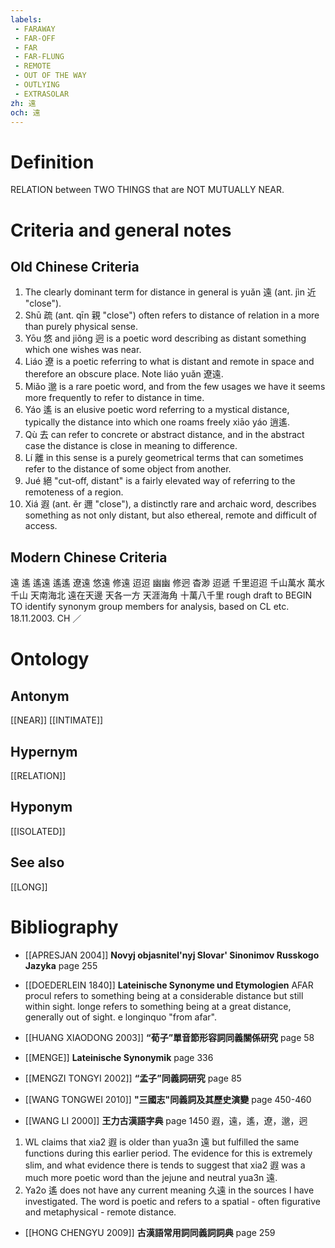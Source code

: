 ```yaml
---
labels: 
 - FARAWAY
 - FAR-OFF
 - FAR
 - FAR-FLUNG
 - REMOTE
 - OUT OF THE WAY
 - OUTLYING
 - EXTRASOLAR
zh: 遠
och: 遠
---
```


# Definition
RELATION between TWO THINGS that are NOT MUTUALLY NEAR.
# Criteria and general notes
## Old Chinese Criteria
1. The clearly dominant term for distance in general is yuǎn 遠 (ant. jìn 近 "close").
2. Shū 疏 (ant. qīn 親 "close") often refers to distance of relation in a more than purely physical sense.
3. Yōu 悠 and jiǒng 迥 is a poetic word describing as distant something which one wishes was near.
4. Liáo 遼 is a poetic referring to what is distant and remote in space and therefore an obscure place. Note liáo yuǎn 遼遠.
5. Miǎo 邈 is a rare poetic word, and from the few usages we have it seems more frequently to refer to distance in time.
6. Yáo 遙 is an elusive poetic word referring to a mystical distance, typically the distance into which one roams freely xiāo yáo 逍遙.
7. Qù 去 can refer to concrete or abstract distance, and in the abstract case the distance is close in meaning to difference.
8. Lí 離 in this sense is a purely geometrical terms that can sometimes refer to the distance of some object from another.
9. Jué 絕 "cut-off, distant" is a fairly elevated way of referring to the remoteness of a region.
10. Xiá 遐 (ant. ěr 邇 "close"), a distinctly rare and archaic word, describes something as not only distant, but also ethereal, remote and difficult of access.
## Modern Chinese Criteria
遠
遙
遙遠
遙遙
遼遠
悠遠
修遠
迢迢
幽幽
修迥
杳渺
迢遞
千里迢迢
千山萬水
萬水千山
天南海北
遠在天邊
天各一方
天涯海角
十萬八千里
rough draft to BEGIN TO identify synonym group members for analysis, based on CL etc. 18.11.2003. CH ／
# Ontology

## Antonym
[[NEAR]]
[[INTIMATE]]
## Hypernym
[[RELATION]]
## Hyponym
[[ISOLATED]]
## See also
[[LONG]]
# Bibliography
- [[APRESJAN 2004]]
**Novyj objasnitel'nyj Slovar' Sinonimov Russkogo Jazyka** page 255

- [[DOEDERLEIN 1840]]
**Lateinische Synonyme und Etymologien** 
AFAR
procul refers to something being at a considerable distance but still within sight.
longe refers to something being at a great distance, generally out of sight.
e longinquo "from afar".
- [[HUANG XIAODONG 2003]]
**“荀子”單音節形容詞同義關係研究** page 58

- [[MENGE]]
**Lateinische Synonymik** page 336

- [[MENGZI TONGYI 2002]]
**“孟子”同義詞研究** page 85

- [[WANG TONGWEI 2010]]
**"三國志"同義詞及其歷史演變** page 450-460

- [[WANG LI 2000]]
**王力古漢語字典** page 1450
遐，遠，遙，遼，邈，迥
1. WL claims that xia2 遐 is older than yua3n 遠 but fulfilled the same functions during this earlier period.  The evidence for this is extremely slim, and what evidence there is tends to suggest that xia2 遐 was a much more poetic word than the jejune and neutral yua3n 遠.
2. Ya2o 遙 does not have any current meaning 久遠 in the sources I have investigated.  The word is poetic and refers to a spatial - often figurative and metaphysical - remote distance.
- [[HONG CHENGYU 2009]]
**古漢語常用詞同義詞詞典** page 259
